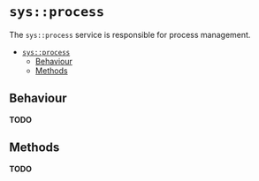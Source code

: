 # `sys::process`
The `sys::process` service is responsible for process management.

- [`sys::process`](#sysprocess)
  - [Behaviour](#behaviour)
  - [Methods](#methods)

## Behaviour
**TODO**

## Methods
**TODO**